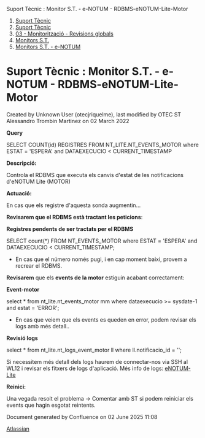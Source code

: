 Suport Tècnic : Monitor S.T. - e-NOTUM - RDBMS-eNOTUM-Lite-Motor  

1.  [Suport Tècnic](index.md)
2.  [Suport Tècnic](13893782.md)
3.  [03 - Monitorització - Revisions globals](26313327.md)
4.  [Monitors S.T.](Monitors-S.T._41522177.md)
5.  [Monitors S.T. - e-NOTUM](Monitors-S.T.---e-NOTUM_128647222.md)

Suport Tècnic : Monitor S.T. - e-NOTUM - RDBMS-eNOTUM-Lite-Motor
================================================================

Created by Unknown User (otecjriquelme), last modified by OTEC ST Alessandro Trombin Martinez on 02 March 2022

**Query**

SELECT COUNT(id) REGISTRES
FROM NT\_LITE.NT\_EVENTS\_MOTOR
where ESTAT = 'ESPERA'
and DATAEXECUCIO < CURRENT\_TIMESTAMP

**Descripció:** 

Controla el RDBMS que executa els canvis d'estat de les notificacions d'eNOTUM Lite (MOTOR)

**Actuació:** 

En cas que els registre d'aquesta sonda augmentin...

**Revisarem que el RDBMS està tractant les peticions**:

**Registres pendents de ser tractats per el RDBMS**

SELECT count(\*)
FROM NT\_EVENTS\_MOTOR 
where ESTAT = 'ESPERA' 
and DATAEXECUCIO < CURRENT\_TIMESTAMP;

*   En cas que el número només pugi, i en cap moment baixi, provem a recrear el RDBMS.

  

**Revisarem** que els **events de la motor** estiguin acabant correctament:

**Event-motor**

select \* 
from nt\_lite.nt\_events\_motor mm
where dataexecucio >= sysdate-1
and estat = 'ERROR';

*   En cas que veiem que els events es queden en error, podem revisar els logs amb més detall..

  

**Revisió logs**

select \* 
from nt\_lite.nt\_logs\_event\_motor ll
where ll.notificacio\_id = '';

  

Si necessitem més detall dels logs haurem de connectar-nos via SSH al WL12 i revisar els fitxers de logs d'aplicació. Més info de logs: [eNOTUM-Lite](eNOTUM-Lite_36341310.md)

**Reinici:**

Una vegada resolt el problema → Comentar amb ST si podem reiniciar els events que hagin esgotat reintents.

Document generated by Confluence on 02 June 2025 11:08

[Atlassian](http://www.atlassian.com/)
